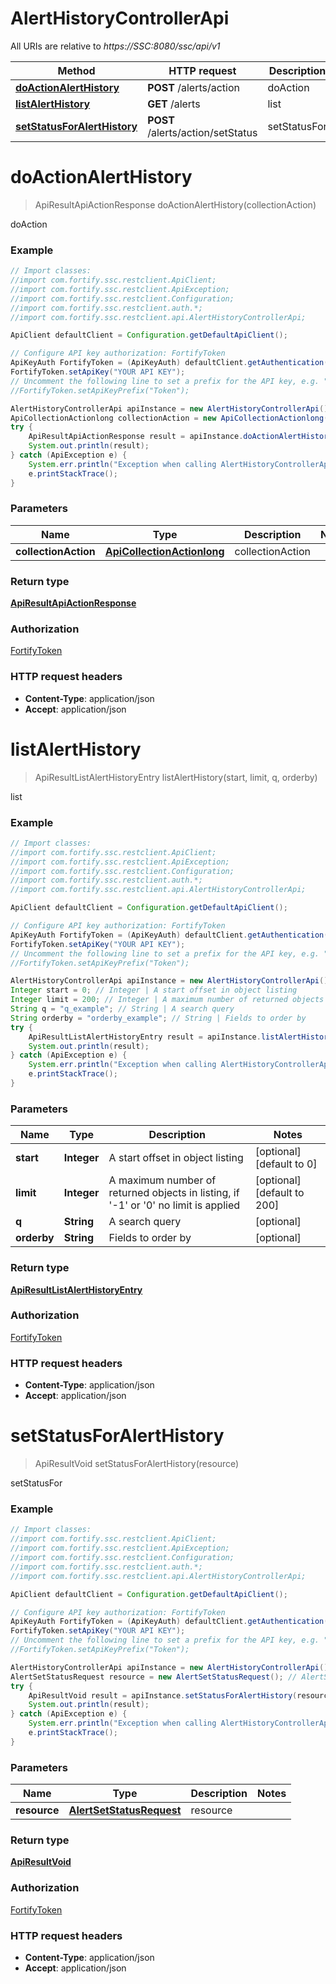 # AlertHistoryControllerApi

All URIs are relative to *https://SSC:8080/ssc/api/v1*

Method | HTTP request | Description
------------- | ------------- | -------------
[**doActionAlertHistory**](AlertHistoryControllerApi.md#doActionAlertHistory) | **POST** /alerts/action | doAction
[**listAlertHistory**](AlertHistoryControllerApi.md#listAlertHistory) | **GET** /alerts | list
[**setStatusForAlertHistory**](AlertHistoryControllerApi.md#setStatusForAlertHistory) | **POST** /alerts/action/setStatus | setStatusFor


<a name="doActionAlertHistory"></a>
# **doActionAlertHistory**
> ApiResultApiActionResponse doActionAlertHistory(collectionAction)

doAction

### Example
```java
// Import classes:
//import com.fortify.ssc.restclient.ApiClient;
//import com.fortify.ssc.restclient.ApiException;
//import com.fortify.ssc.restclient.Configuration;
//import com.fortify.ssc.restclient.auth.*;
//import com.fortify.ssc.restclient.api.AlertHistoryControllerApi;

ApiClient defaultClient = Configuration.getDefaultApiClient();

// Configure API key authorization: FortifyToken
ApiKeyAuth FortifyToken = (ApiKeyAuth) defaultClient.getAuthentication("FortifyToken");
FortifyToken.setApiKey("YOUR API KEY");
// Uncomment the following line to set a prefix for the API key, e.g. "Token" (defaults to null)
//FortifyToken.setApiKeyPrefix("Token");

AlertHistoryControllerApi apiInstance = new AlertHistoryControllerApi();
ApiCollectionActionlong collectionAction = new ApiCollectionActionlong(); // ApiCollectionActionlong | collectionAction
try {
    ApiResultApiActionResponse result = apiInstance.doActionAlertHistory(collectionAction);
    System.out.println(result);
} catch (ApiException e) {
    System.err.println("Exception when calling AlertHistoryControllerApi#doActionAlertHistory");
    e.printStackTrace();
}
```

### Parameters

Name | Type | Description  | Notes
------------- | ------------- | ------------- | -------------
 **collectionAction** | [**ApiCollectionActionlong**](ApiCollectionActionlong.md)| collectionAction |

### Return type

[**ApiResultApiActionResponse**](ApiResultApiActionResponse.md)

### Authorization

[FortifyToken](../README.md#FortifyToken)

### HTTP request headers

 - **Content-Type**: application/json
 - **Accept**: application/json

<a name="listAlertHistory"></a>
# **listAlertHistory**
> ApiResultListAlertHistoryEntry listAlertHistory(start, limit, q, orderby)

list

### Example
```java
// Import classes:
//import com.fortify.ssc.restclient.ApiClient;
//import com.fortify.ssc.restclient.ApiException;
//import com.fortify.ssc.restclient.Configuration;
//import com.fortify.ssc.restclient.auth.*;
//import com.fortify.ssc.restclient.api.AlertHistoryControllerApi;

ApiClient defaultClient = Configuration.getDefaultApiClient();

// Configure API key authorization: FortifyToken
ApiKeyAuth FortifyToken = (ApiKeyAuth) defaultClient.getAuthentication("FortifyToken");
FortifyToken.setApiKey("YOUR API KEY");
// Uncomment the following line to set a prefix for the API key, e.g. "Token" (defaults to null)
//FortifyToken.setApiKeyPrefix("Token");

AlertHistoryControllerApi apiInstance = new AlertHistoryControllerApi();
Integer start = 0; // Integer | A start offset in object listing
Integer limit = 200; // Integer | A maximum number of returned objects in listing, if '-1' or '0' no limit is applied
String q = "q_example"; // String | A search query
String orderby = "orderby_example"; // String | Fields to order by
try {
    ApiResultListAlertHistoryEntry result = apiInstance.listAlertHistory(start, limit, q, orderby);
    System.out.println(result);
} catch (ApiException e) {
    System.err.println("Exception when calling AlertHistoryControllerApi#listAlertHistory");
    e.printStackTrace();
}
```

### Parameters

Name | Type | Description  | Notes
------------- | ------------- | ------------- | -------------
 **start** | **Integer**| A start offset in object listing | [optional] [default to 0]
 **limit** | **Integer**| A maximum number of returned objects in listing, if &#39;-1&#39; or &#39;0&#39; no limit is applied | [optional] [default to 200]
 **q** | **String**| A search query | [optional]
 **orderby** | **String**| Fields to order by | [optional]

### Return type

[**ApiResultListAlertHistoryEntry**](ApiResultListAlertHistoryEntry.md)

### Authorization

[FortifyToken](../README.md#FortifyToken)

### HTTP request headers

 - **Content-Type**: application/json
 - **Accept**: application/json

<a name="setStatusForAlertHistory"></a>
# **setStatusForAlertHistory**
> ApiResultVoid setStatusForAlertHistory(resource)

setStatusFor

### Example
```java
// Import classes:
//import com.fortify.ssc.restclient.ApiClient;
//import com.fortify.ssc.restclient.ApiException;
//import com.fortify.ssc.restclient.Configuration;
//import com.fortify.ssc.restclient.auth.*;
//import com.fortify.ssc.restclient.api.AlertHistoryControllerApi;

ApiClient defaultClient = Configuration.getDefaultApiClient();

// Configure API key authorization: FortifyToken
ApiKeyAuth FortifyToken = (ApiKeyAuth) defaultClient.getAuthentication("FortifyToken");
FortifyToken.setApiKey("YOUR API KEY");
// Uncomment the following line to set a prefix for the API key, e.g. "Token" (defaults to null)
//FortifyToken.setApiKeyPrefix("Token");

AlertHistoryControllerApi apiInstance = new AlertHistoryControllerApi();
AlertSetStatusRequest resource = new AlertSetStatusRequest(); // AlertSetStatusRequest | resource
try {
    ApiResultVoid result = apiInstance.setStatusForAlertHistory(resource);
    System.out.println(result);
} catch (ApiException e) {
    System.err.println("Exception when calling AlertHistoryControllerApi#setStatusForAlertHistory");
    e.printStackTrace();
}
```

### Parameters

Name | Type | Description  | Notes
------------- | ------------- | ------------- | -------------
 **resource** | [**AlertSetStatusRequest**](AlertSetStatusRequest.md)| resource |

### Return type

[**ApiResultVoid**](ApiResultVoid.md)

### Authorization

[FortifyToken](../README.md#FortifyToken)

### HTTP request headers

 - **Content-Type**: application/json
 - **Accept**: application/json

